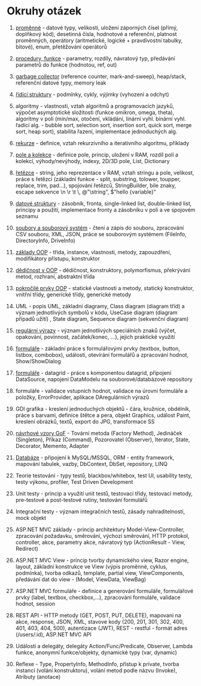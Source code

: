 # Okruhy otázek


1. [proměnné](01_promenne.md) - datové typy, velikosti, uložení záporných čísel (přímý, doplňkový kód), desetinná čísla, hodnotové a referenční, platnost proměnných, operátory (aritmetické, logické + pravdivostní tabulky, bitové), enum, přetěžování operátorů

2. [procedury, funkce](02_procedury.md) - parametry, rozdíly, návratový typ, předávání parametrů do funkce (hodnotou, ref, out)

3. [garbage collector](03_garbage_collector.md) (reference counter, mark-and-sweep), heap/stack, referenční datové typy, memory leak

4. [řídící struktury](04_ridici_struktury.md) - podmínky, cykly, výjimky (vyhození a odchyt)

5. algoritmy - vlastnosti, vztah algoritmů a programovacích jazyků, výpočet asymptotické složitosti (funkce omikron, omega, theta), algoritmy v poli (min/max, otočení, vkládání, linární vyhl. binární vyhl. řadící alg. - bubble sort, selection sort, insertion sort, quick sort, merge sort, heap sort), stabilita řazení, implementace jednoduchých alg.

6. [rekurze](06_rekurze.md) - definice, vztah rekurzivního a iterativního algoritmu, příklady

7. [pole a kolekce](07_pole_a_kolekce.md) - definice pole, princip, uložení v RAM, rozdíl polí a kolekcí, výhody/nevýhody, indexy, 2D/3D pole, List, Dictionary

8. [řetězce](08_retezce.md) - string, jeho reprezentace v RAM, vztah stringu a pole, velikost, práce s řetězci (základní funkce - split, substring, tolower, toupper, replace, trim, pad...), spojování řetězců, StringBuilder, bile znaky, escape sekvence \n \r \t \\, @"\string", $"hello {variable}"

9. [datové struktury](09_datove_struktury.md) - zásobník, fronta, single-linked list, double-linked list, principy a použití, implementace fronty a zásobníku v poli a ve spojovém seznamu

10. [soubory a souborový systém](10_soubory.md) - čtení a zápis do souboru, zpracování CSV souboru, XML, JSON, práce se souborovým systémem (FileInfo, DirectoryInfo, DriveInfo) 

11. [základy OOP](11_zaklady_oop.md) - třída, instance, vlastnosti, metody, zapouzdření, modifikátory přístupu, konstruktor

12. [dědičnost v OOP](12_dedicnost_oop.md) - dědičnost, konstruktory, polymorfismus, překrývání metod, rozhraní, abstraktní třída

13. [pokročilé prvky OOP](13_pokrocile_oop.md) - statické vlastnosti a metody, statický konstruktor, vnitřní třídy, generické třídy, generické metody

14. UML - popis UML, základní diagramy, Class diagram (diagram tříd) a význam jednotlivých symbolů v kódu, UseCase diagram (diagram případů užití) , State diagram, Sequence diagram (sekvenční diagram)

15. [regulární výrazy](15_regularni_vyrazy.md) - význam jednotlivých speciálních znaků (výčet, opakování, povinnost, začátek/konec, ...), jejich praktické využití

16. [formuláře](16_formulare_zakladni.md) - základní práce s formulářovými prvky (textbox, button, listbox, combobox), události, otevírání formulářů a zpracování hodnot, Show/ShowDialog

17. [formuláře](17_formulare_stredni.md) - datagrid - práce s komponentou datagrid, připojení DataSource, napojení DataModelu na souborové/databázové repository

18. formuláře - validace vstupních hodnot, validace na úrovni formuláře a položky, ErrorProvider, aplikace DAregulárních výrazů

19. GDI grafika - kreslení jednoduchých objektů - čára, kružnice, obdélník, práce s barvami, definice štětce a pera, objekt Graphics, událost Paint, kreslení obrázků, textů, export do JPG, transformace SS

20. [návrhové vzory GoF](20_vzory_gof.md) - Tovární metoda (Factory Method), Jedináček (Singleton), Příkaz (Command), Pozorovatel (Observer), Iterator, State, Decorator, Memento, Adapter

21.  [Databáze](21_databaze.md) - připojení k MySQL/MSSQL, ORM - entity framework, mapování tabulek, vazby, DbContext, DbSet, repository, LINQ

22. Teorie testování - typy testů, blackbox/whitebox, test UI, usability testy, testy výkonu, profiler, Test Driven Development

23. Unit testy - princip a využití unit testů, testovací třídy, testovací metody, pre-testové a post-testové rutiny, testování formulářů

24. Integrační testy - význam integračních testů, zásady nahraditelnosti, mock objekt

25. ASP.NET MVC základy - princip architektury Model-View-Controller, zpracování požadavku, směrování, výchozí směrování, HTTP protokol, controller, akce, parametry akce, návratový typ (ActionResult - View, Redirect)

26. ASP.NET MVC View - princip tvorby dynamického view, Razor engine, layout, základní konstrukce ve View (výpis proměnné, cyklus, podmínka), tvorba odkazů, template, partial view, ViewComponents, předávání dat do view - (Model, ViewData, ViewBag)

27. ASP.NET MVC formuláře - definice a generování formuláře, formulářové prvky (label, textbox, checkbox,...), zpracování formuláře, validace hodnot, session

28. REST API - HTTP metody (GET, POST, PUT, DELETE), mapovani na akce, response, JSON, XML, stavove kody (200, 201, 301, 302, 400, 401, 403, 404, 500), autentizace (JWT), REST - restful - formát adres (/users/:id), ASP.NET MVC API

29. Události a delegáty, delegáty Action/Func/Predicate,  Observer, Lambda funkce, anonymní funkce/objekty, dynamické typy (var, dynamic)

30. Reflexe - Type, PropertyInfo, MethodInfo, přístup k private, tvorba instancí (volání konstruktoru), volání metod podle názvu (Invoke), Atributy (anotace)